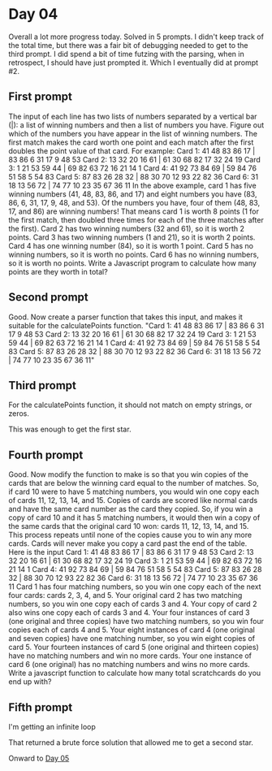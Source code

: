 # Day 04

Overall a lot more progress today. Solved in 5 prompts. I didn't keep track of the total time, but there was a fair bit of debugging needed to get to the third prompt. I did spend a bit of time futzing with the parsing, when in retrospect, I should have just prompted it. Which I eventually did at prompt #2.

## First prompt

The input of each line has two lists of numbers separated by a vertical bar (|): a list of winning numbers and then a list of numbers you have. Figure out which of the numbers you have appear in the list of winning numbers. The first match makes the card worth one point and each match after the first doubles the point value of that card. For example:
Card 1: 41 48 83 86 17 | 83 86  6 31 17  9 48 53
Card 2: 13 32 20 16 61 | 61 30 68 82 17 32 24 19
Card 3:  1 21 53 59 44 | 69 82 63 72 16 21 14  1
Card 4: 41 92 73 84 69 | 59 84 76 51 58  5 54 83
Card 5: 87 83 26 28 32 | 88 30 70 12 93 22 82 36
Card 6: 31 18 13 56 72 | 74 77 10 23 35 67 36 11
In the above example, card 1 has five winning numbers (41, 48, 83, 86, and 17) and eight numbers you have (83, 86, 6, 31, 17, 9, 48, and 53). Of the numbers you have, four of them (48, 83, 17, and 86) are winning numbers! That means card 1 is worth 8 points (1 for the first match, then doubled three times for each of the three matches after the first).
		Card 2 has two winning numbers (32 and 61), so it is worth 2 points.
		Card 3 has two winning numbers (1 and 21), so it is worth 2 points.
		Card 4 has one winning number (84), so it is worth 1 point.
		Card 5 has no winning numbers, so it is worth no points.
		Card 6 has no winning numbers, so it is worth no points.  Write a Javascript program to calculate how many points are they worth in total?


## Second prompt
Good. Now create a parser function that takes this input, and makes it suitable for the calculatePoints function. "Card 1: 41 48 83 86 17 | 83 86  6 31 17  9 48 53
Card 2: 13 32 20 16 61 | 61 30 68 82 17 32 24 19
Card 3:  1 21 53 59 44 | 69 82 63 72 16 21 14  1
Card 4: 41 92 73 84 69 | 59 84 76 51 58  5 54 83
Card 5: 87 83 26 28 32 | 88 30 70 12 93 22 82 36
Card 6: 31 18 13 56 72 | 74 77 10 23 35 67 36 11"

## Third prompt
For the calculatePoints function, it should not match on empty strings, or zeros.

This was enough to get the first star. 

## Fourth prompt

Good. Now modify the function to make is so that you win copies of the cards that are below the winning card equal to the number of matches. So, if card 10 were to have 5 matching numbers, you would win one copy each of cards 11, 12, 13, 14, and 15. Copies of cards are scored like normal cards and have the same card number as the card they copied. So, if you win a copy of card 10 and it has 5 matching numbers, it would then win a copy of the same cards that the original card 10 won: cards 11, 12, 13, 14, and 15. This process repeats until none of the copies cause you to win any more cards. Cards will never make you copy a card past the end of the table. Here is the input Card 1: 41 48 83 86 17 | 83 86  6 31 17  9 48 53
Card 2: 13 32 20 16 61 | 61 30 68 82 17 32 24 19
Card 3:  1 21 53 59 44 | 69 82 63 72 16 21 14  1
Card 4: 41 92 73 84 69 | 59 84 76 51 58  5 54 83
Card 5: 87 83 26 28 32 | 88 30 70 12 93 22 82 36
Card 6: 31 18 13 56 72 | 74 77 10 23 35 67 36 11
		Card 1 has four matching numbers, so you win one copy each of the next four cards: cards 2, 3, 4, and 5.
		Your original card 2 has two matching numbers, so you win one copy each of cards 3 and 4.
		Your copy of card 2 also wins one copy each of cards 3 and 4.
		Your four instances of card 3 (one original and three copies) have two matching numbers, so you win four copies each of cards 4 and 5.
		Your eight instances of card 4 (one original and seven copies) have one matching number, so you win eight copies of card 5.
		Your fourteen instances of card 5 (one original and thirteen copies) have no matching numbers and win no more cards.
		Your one instance of card 6 (one original) has no matching numbers and wins no more cards.  Write a javascript function to calculate how many total scratchcards do you end up with?


## Fifth prompt

I'm getting an infinite loop


That returned a brute force solution that allowed me to get a second star.

Onward to [Day 05](https://github.com/ctborg/AoC/tree/master/2023/Day05)
